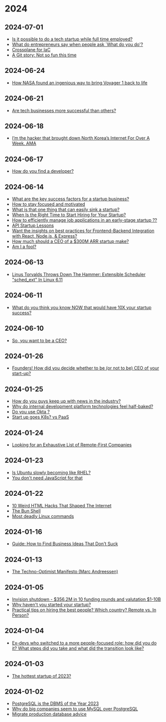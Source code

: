 [//]: # (_/_docs)



<!----------------------------------------------------------------------------->

<!-- #region | .. .. -->

<!------------------------------------------------------------------------------



--------------------------------------------------------------------------------

<:>
{
  "%": "",
  ".": "!m.md",
  "#": "#"
}
//
</:>

------------------------------------------------------------------------------->

<!-- #endregion -->

<!----------------------------------------------------------------------------->



[//]: # (_/_deps)



<!----------------------------------------------------------------------------->

<!-- #region | .. .. -->

<!-- #region | .. .. -->

<!-- #region | .. .. -->

<!--
* // ..
-->

<!-- #endregion -->

<!-- #endregion -->

<!-- #endregion -->

<!----------------------------------------------------------------------------->



[//]: # (index)



<!----------------------------------------------------------------------------->

<!-- #region | .. ..2 2024 .. -->

# 2024

<!-- #endregion -->

<!-- #region | .. ..2 2024-01-02 .. -->

## 2024-07-01

* [Is it possible to do a tech startup while full time employed?](https://old.reddit.com/r/startups/comments/1dshzmy/is_it_possible_to_do_a_tech_startup_while_full/)
* [What do entrepreneurs say when people ask `What do you do'?](https://old.reddit.com/r/startups/comments/1dssrmx/what_do_entrepreneurs_say_when_people_ask_what_do/)
* [Crossplane for IaC](https://old.reddit.com/r/devops/comments/1dqu68q/crossplane_for_iac/)
* [A Git story: Not so fun this time](https://old.reddit.com/r/programming/comments/1dstq65/a_git_story_not_so_fun_this_time/)

## 2024-06-24

* [How NASA found an ingenious way to bring Voyager 1 back to life](https://old.reddit.com/r/technology/comments/1dng85e/how_nasa_found_an_ingenious_way_to_bring_voyager/)

## 2024-06-21

* [Are tech businesses more successful than others?](https://old.reddit.com/r/startups/comments/1dl8mzy/are_tech_businesses_more_successful_than_others/)

## 2024-06-18

* [I’m the hacker that brought down North Korea’s Internet For Over A Week. AMA](https://old.reddit.com/r/IAmA/comments/1divlp3/im_the_hacker_that_brought_down_north_koreas/)

## 2024-06-17

* [How do you find a developer?](https://old.reddit.com/r/startups/comments/1dhzi5l/how_do_you_find_a_developer/)

## 2024-06-14

* [What are the key success factors for a startup business?](https://old.reddit.com/r/startups/comments/1df0lhg/what_are_the_key_success_factors_for_a_startup/)
* [How to stay focused and motivated](https://old.reddit.com/r/startups/comments/1df5cbi/how_to_stay_focused_and_motivated/)
* [What is that one thing that can easily sink a startup?](https://old.reddit.com/r/startups/comments/1devoji/what_is_that_one_thing_that_can_easily_sink_a/)
* [When Is the Right Time to Start Hiring for Your Startup?](https://old.reddit.com/r/startups/comments/1dezikv/when_is_the_right_time_to_start_hiring_for_your/)
* [How to efficiently manage job applications in an early-stage startup ??](https://old.reddit.com/r/startups/comments/1df7wvj/how_to_efficiently_manage_job_applications_in_an/)
* [API Startup Lessons](https://old.reddit.com/r/startups/comments/1df5xsv/api_startup_lessons/)
* [Want the insights on best practices for Frontend-Backend Integration with React, Node.js, & Express?](https://old.reddit.com/r/startups/comments/1dfkt8g/want_the_insights_on_best_practices_for/)
* [How much should a CEO of a $300M ARR startup make?](https://old.reddit.com/r/startups/comments/1denpah/how_much_should_a_ceo_of_a_300m_arr_startup_make/)
* [Am I a fool?](https://old.reddit.com/r/startups/comments/1dfgfsg/am_i_a_fool/)

## 2024-06-13

* [Linus Torvalds Throws Down The Hammer: Extensible Scheduler "sched_ext" In Linux 6.11](https://old.reddit.com/r/linux/comments/1ddvlfx/linus_torvalds_throws_down_the_hammer_extensible/)

## 2024-06-11

* [What do you think you know NOW that would have 10X your startup success?](https://old.reddit.com/r/startups/comments/1ddb4x4/what_do_you_think_you_know_now_that_would_have/)

## 2024-06-10

* [So, you want to be a CEO?](https://old.reddit.com/r/startups/comments/1dcvikd/so_you_want_to_be_a_ceo/)

## 2024-01-26

* [Founders! How did you decide whether to be (or not to be) CEO of your start-up?](https://old.reddit.com/r/startups/comments/1abaxuf/founders_how_did_you_decide_whether_to_be_or_not/)

## 2024-01-25

* [How do you guys keep up with news in the industry?](https://old.reddit.com/r/ExperiencedDevs/comments/19fe5ru/how_do_you_guys_keep_up_with_news_in_the_industry/)
* [Why do internal development platform technologies feel half-baked?](https://old.reddit.com/r/devops/comments/19fhzk7/why_do_internal_development_platform_technologies/)
* [Do you use Okta ?](https://old.reddit.com/r/devops/comments/19f4sku/do_you_use_okta/)
* [Start up goes K8s? vs PaaS](https://old.reddit.com/r/devops/comments/19etm88/start_up_goes_k8s_vs_paas/)

## 2024-01-24

* [Looking for an Exhaustive List of Remote-First Companies](https://old.reddit.com/r/ExperiencedDevs/comments/19emc8f/looking_for_an_exhaustive_list_of_remotefirst/)

## 2024-01-23

* [Is Ubuntu slowly becoming like RHEL?](https://old.reddit.com/r/Ubuntu/comments/19dyh7m/is_ubuntu_slowly_becoming_like_rhel/)
* [You don't need JavaScript for that](https://old.reddit.com/r/programming/comments/19dqg4w/you_dont_need_javascript_for_that/)

## 2024-01-22

* [10 Weird HTML Hacks That Shaped The Internet](https://old.reddit.com/r/programming/comments/19cu7fz/10_weird_html_hacks_that_shaped_the_internet/)
* [The Bun Shell](https://old.reddit.com/r/programming/comments/19d0fb9/the_bun_shell/)
* [Most deadly Linux commands](https://old.reddit.com/r/linux/comments/19b0asa/most_deadly_linux_commands/)

## 2024-01-16

* [Guide: How to Find Business Ideas That Don't Suck](https://old.reddit.com/r/startups/comments/197hbl1/guide_how_to_find_business_ideas_that_dont_suck/)

## 2024-01-13

* [The Techno-Optimist Manifesto (Marc Andreessen)](https://a16z.com/the-techno-optimist-manifesto/)

## 2024-01-05

* [Invision shutdown - $356.2M in 10 funding rounds and valutation $1-10B](https://old.reddit.com/r/startups/comments/18z4ok9/invision_shutdown_3562m_in_10_funding_rounds_and/)
* [Why haven't you started your startup?](https://old.reddit.com/r/startups/comments/18yw4vy/why_havent_you_started_your_startup/)
* [Practical tips on hiring the best people? Which country? Remote vs. In Person?](https://old.reddit.com/r/startups/comments/18ylz99/practical_tips_on_hiring_the_best_people_which/)

## 2024-01-04

* [Ex-devs who switched to a more people-focused role: how did you do it? What steps did you take and what did the transition look like?](https://old.reddit.com/r/ExperiencedDevs/comments/18yeanz/exdevs_who_switched_to_a_more_peoplefocused_role/)

## 2024-01-03

* [The hottest startup of 2023?](https://old.reddit.com/r/startups/comments/18s7nij/the_hottest_startup_of_2023/)

## 2024-01-02

* [PostgreSQL is the DBMS of the Year 2023](https://old.reddit.com/r/programming/comments/18wxjvm/postgresql_is_the_dbms_of_the_year_2023/)
* [Why do big companies seem to use MySQL over PostgreSQL](https://old.reddit.com/r/ExperiencedDevs/comments/18v8jxv/why_do_big_companies_seem_to_use_mysql_over/)
* [Migrate production database advice](https://old.reddit.com/r/devops/comments/18x66m1/migrate_production_database_advice/)

<!--

* [title](url)

-->

<!-- #endregion -->

<!-- #region | .. .. -->

<!-- #region | .. .. -->

<!-- #region | .. .. -->

<!--
* // ..
-->

<!-- #endregion -->

<!-- #endregion -->

<!-- #endregion -->

<!----------------------------------------------------------------------------->



[//]: # (more/_tmpl)



<!----------------------------------------------------------------------------->

<!-- #region | .. .. -->

<!-- #region | .. .. -->

<!-- #region | .. .. -->

<!--
* // ..
-->

<!-- #endregion -->

<!-- #endregion -->

<!-- #endregion -->

<!----------------------------------------------------------------------------->



